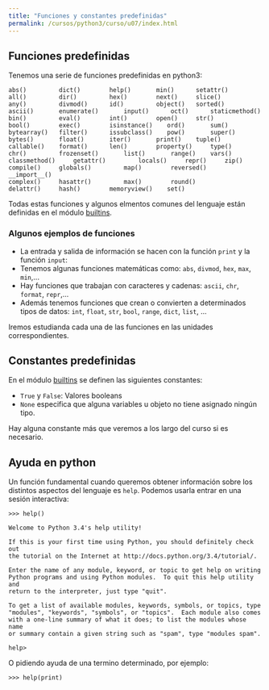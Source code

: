```yaml
---
title: "Funciones y constantes predefinidas"
permalink: /cursos/python3/curso/u07/index.html
---
```


## Funciones predefinidas

Tenemos una serie de funciones predefinidas en python3:

	abs() 		  dict() 		help()		 min() 		setattr()
	all() 		  dir() 		hex() 		 next() 	slice()
	any() 		  divmod() 		id() 		 object() 	sorted()
	ascii() 	  enumerate()		input() 	 oct() 		staticmethod()
	bin() 		  eval() 		int() 		 open() 	str()
	bool()		  exec() 		isinstance() 	ord() 		sum()
	bytearray()	  filter() 		issubclass() 	pow() 		super()
	bytes() 	  float() 		iter() 	 	 print() 	tuple()
	callable() 	  format() 		len() 		 property() 	type()
	chr() 		  frozenset() 		list() 		 range() 	vars()
	classmethod()	  getattr() 		locals() 	 repr() 	zip()
	compile() 	  globals() 		map() 		 reversed()		__import__()
	complex() 	  hasattr() 		max() 		 round() 	 
	delattr() 	  hash() 		memoryview() 	set() 	 

Todas estas funciones y algunos elmentos comunes del lenguaje están definidas en el módulo [builtins](https://docs.python.org/3/library/builtins.html).

### Algunos ejemplos de funciones

* La entrada y salida de información se hacen con la función `print` y la función `input`:
* Tenemos algunas funciones matemáticas como: `abs`, `divmod`, `hex`, `max`, `min`,...
* Hay funciones que trabajan con caracteres y cadenas: `ascii`, `chr`, `format`, `repr`,...
* Además tenemos funciones que crean o convierten a determinados tipos de datos: `int`, `float`, `str`, `bool`, `range`, `dict`, `list`, ...

Iremos estudianda cada una de las funciones en las unidades correspondientes.

## Constantes predefinidas

En el módulo [builtins](https://docs.python.org/3/library/builtins.html) se definen las siguientes constantes:

* `True` y `False`: Valores booleans
* `None` especifica que alguna variables u objeto no tiene asignado ningún tipo.

Hay alguna constante más que veremos a los largo del curso si es necesario.

## Ayuda en python

Un función fundamental cuando queremos obtener información sobre los distintos aspectos del lenguaje es `help`. Podemos usarla entrar en una sesión interactiva:

	>>> help()	

	Welcome to Python 3.4's help utility!	

	If this is your first time using Python, you should definitely check out
	the tutorial on the Internet at http://docs.python.org/3.4/tutorial/.	

	Enter the name of any module, keyword, or topic to get help on writing
	Python programs and using Python modules.  To quit this help utility and
	return to the interpreter, just type "quit".	

	To get a list of available modules, keywords, symbols, or topics, type
	"modules", "keywords", "symbols", or "topics".  Each module also comes
	with a one-line summary of what it does; to list the modules whose name
	or summary contain a given string such as "spam", type "modules spam".

	help>

O pidiendo ayuda de una termino determinado, por ejemplo:

	>>> help(print)
